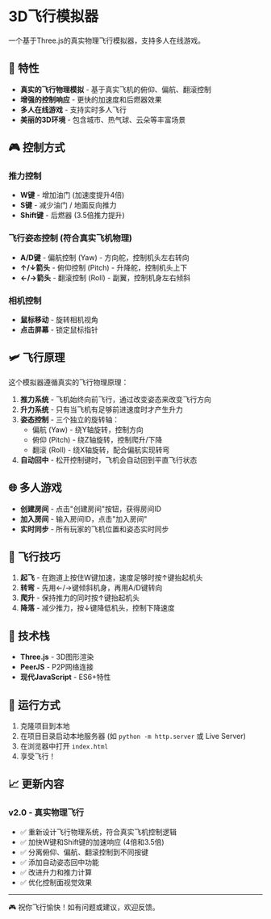 # 3D飞行模拟器

一个基于Three.js的真实物理飞行模拟器，支持多人在线游戏。

## 🚀 特性

- **真实的飞行物理模拟** - 基于真实飞机的俯仰、偏航、翻滚控制
- **增强的控制响应** - 更快的加速度和后燃器效果
- **多人在线游戏** - 支持实时多人飞行
- **美丽的3D环境** - 包含城市、热气球、云朵等丰富场景

## 🎮 控制方式

### 推力控制
- **W键** - 增加油门 (加速度提升4倍)
- **S键** - 减少油门 / 地面反向推力
- **Shift键** - 后燃器 (3.5倍推力提升)

### 飞行姿态控制 (符合真实飞机物理)
- **A/D键** - 偏航控制 (Yaw) - 方向舵，控制机头左右转向
- **↑/↓箭头** - 俯仰控制 (Pitch) - 升降舵，控制机头上下
- **←/→箭头** - 翻滚控制 (Roll) - 副翼，控制机身左右倾斜

### 相机控制
- **鼠标移动** - 旋转相机视角
- **点击屏幕** - 锁定鼠标指针

## 🛩️ 飞行原理

这个模拟器遵循真实的飞行物理原理：

1. **推力系统** - 飞机始终向前飞行，通过改变姿态来改变飞行方向
2. **升力系统** - 只有当飞机有足够前进速度时才产生升力
3. **姿态控制** - 三个独立的旋转轴：
   - 偏航 (Yaw) - 绕Y轴旋转，控制方向
   - 俯仰 (Pitch) - 绕Z轴旋转，控制爬升/下降
   - 翻滚 (Roll) - 绕X轴旋转，配合偏航实现转弯
4. **自动回中** - 松开控制键时，飞机会自动回到平直飞行状态

## 🌐 多人游戏

- **创建房间** - 点击"创建房间"按钮，获得房间ID
- **加入房间** - 输入房间ID，点击"加入房间"
- **实时同步** - 所有玩家的飞机位置和姿态实时同步

## 🎯 飞行技巧

1. **起飞** - 在跑道上按住W键加速，速度足够时按↑键抬起机头
2. **转弯** - 先用←/→键倾斜机身，再用A/D键转向
3. **爬升** - 保持推力的同时按↑键抬起机头
4. **降落** - 减少推力，按↓键降低机头，控制下降速度

## 🔧 技术栈

- **Three.js** - 3D图形渲染
- **PeerJS** - P2P网络连接
- **现代JavaScript** - ES6+特性

## 🚀 运行方式

1. 克隆项目到本地
2. 在项目目录启动本地服务器 (如 `python -m http.server` 或 Live Server)
3. 在浏览器中打开 `index.html`
4. 享受飞行！

## 📈 更新内容

### v2.0 - 真实物理飞行
- ✅ 重新设计飞行物理系统，符合真实飞机控制逻辑
- ✅ 加快W键和Shift键的加速响应 (4倍和3.5倍)
- ✅ 分离俯仰、偏航、翻滚控制到不同按键
- ✅ 添加自动姿态回中功能
- ✅ 改进升力和推力计算
- ✅ 优化控制面视觉效果

---

🎮 祝你飞行愉快！如有问题或建议，欢迎反馈。 